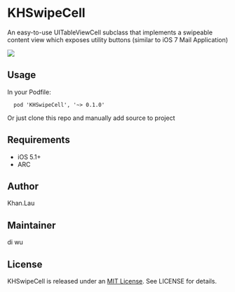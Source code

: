 # KHSwipeCell

An easy-to-use UITableViewCell subclass that implements a swipeable content view which exposes utility buttons (similar to iOS 7 Mail Application)

![](https://raw.githubusercontent.com/weekwood/KHSwipeCell/master/gif/KHSwipeCell.gif)

## Usage

In your Podfile:
```
  pod 'KHSwipeCell', '~> 0.1.0'
``` 
Or just clone this repo and manually add source to project

## Requirements
* iOS 5.1+
* ARC

## Author

Khan.Lau

## Maintainer

di wu

## License
KHSwipeCell is released under an [MIT License](http://opensource.org/licenses/MIT). See LICENSE for details.
